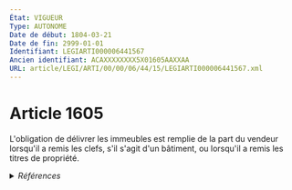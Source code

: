 ```yaml
---
État: VIGUEUR
Type: AUTONOME
Date de début: 1804-03-21
Date de fin: 2999-01-01
Identifiant: LEGIARTI000006441567
Ancien identifiant: ACAXXXXXXXX5X01605AAXXAA
URL: article/LEGI/ARTI/00/00/06/44/15/LEGIARTI000006441567.xml
---
```


<h1>Article 1605</h1>

L'obligation de délivrer les immeubles est remplie de la part du vendeur
lorsqu'il a remis les clefs, s'il s'agit d'un bâtiment, ou lorsqu'il a remis les
titres de propriété.


<details>
  <summary><em>Références</em></summary>

  <h2>Références faites par l'article</h2>
  
  <ul>
    <li>
      CODIFICATION source Loi 1804-03-06
    </li>
    <li>
      CREATION source Loi 1804-03-06 promulguée le 16 mars 1804
    </li>
  </ul>
</details>
